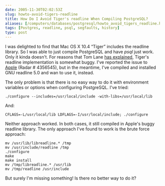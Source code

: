 ```yaml
--- 
date: 2005-11-30T02:02:53Z
slug: howto-avoid-tigers-readline
title: How Do I Avoid Tiger's readline When Compiling PostgreSQL?
aliases: [/computers/databases/postgresql/howto_avoid_tigers_readline.html]
tags: [Postgres, readline, psql, segfaults, history]
type: post
---
```


I was delighted to find that Mac OS X 10.4 “Tiger” includes the readline
library. So I was able to just compile PostgreSQL and have *psql* just work.
Only it kinda doesn't. For reasons that Tom Lane [has explained], Tiger's
readline implementation is somewhat buggy. I've reported the issue to [Apple]
(Radar \# 4356545), but in the meantime, I've compiled and installed GNU
readline 5.0 and wan to use it, instead.

The only problem is that there is no easy way to do it with environment
variables or options when configuring PostgreSQL. I've tried:

    ./configure --includes=/usr/local/include -with-libs=/usr/local/lib

And:

    CFLAGS=-L/usr/local/lib LDFLAGS=-I/usr/local/include; ./configure

Neither approach worked. In both cases, it still compiled in Apple's buggy
readline library. The only approach I've found to work is the brute force
approach:

    mv /usr/lib/libreadline.* /tmp
    mv /usr/include/readline /tmp
    ./configure
    make
    make install
    mv /tmp/libreadline.* /usr/lib
    mv /tmp/readline /usr/include

But surely I'm missing something! Is there no better way to do it?

  [has explained]: http://archives.postgresql.org/pgsql-hackers/2005-08/msg01013.php
    "Tom Lane explains why Tiger's readline library causes a segfualt or error on exiting psql"
  [Apple]: http://bugreporter.apple.com/ "Apple Bug Reporter"

